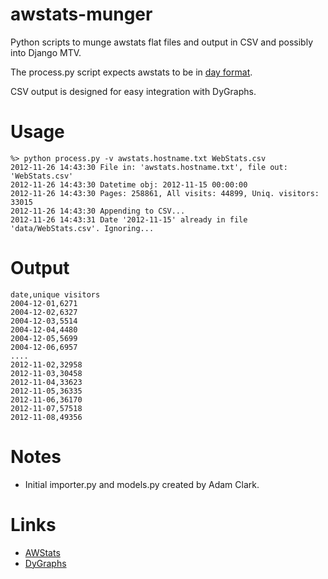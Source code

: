 awstats-munger
==============

Python scripts to munge awstats flat files and output in CSV 
and possibly into Django MTV.

The process.py script expects awstats to be in [day format](http://www.internetofficer.com/awstats/daily-stats/).

CSV output is designed for easy integration with DyGraphs.

Usage
=====
    %> python process.py -v awstats.hostname.txt WebStats.csv
    2012-11-26 14:43:30 File in: 'awstats.hostname.txt', file out: 'WebStats.csv'
    2012-11-26 14:43:30 Datetime obj: 2012-11-15 00:00:00
    2012-11-26 14:43:30 Pages: 258861, All visits: 44899, Uniq. visitors: 33015
    2012-11-26 14:43:30 Appending to CSV...
    2012-11-26 14:43:31 Date '2012-11-15' already in file 'data/WebStats.csv'. Ignoring...

Output
======
    date,unique visitors
    2004-12-01,6271
    2004-12-02,6327
    2004-12-03,5514
    2004-12-04,4480
    2004-12-05,5699
    2004-12-06,6957
    ....
    2012-11-02,32958
    2012-11-03,30458
    2012-11-04,33623
    2012-11-05,36335
    2012-11-06,36170
    2012-11-07,57518
    2012-11-08,49356

Notes
=====
* Initial importer.py and models.py created by Adam Clark.

Links
=====
* [AWStats](http://awstats.sourceforge.net/)
* [DyGraphs](http://dygraphs.com/)
